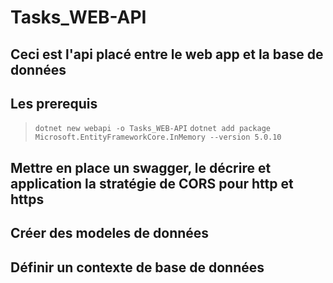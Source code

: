 # Tasks_WEB-API
Ceci est l'api placé entre le web app et la base de données
---------------------------------------------------------------------------------
## Les prerequis
> `dotnet new webapi -o Tasks_WEB-API`
> `dotnet add package Microsoft.EntityFrameworkCore.InMemory --version 5.0.10`

## Mettre en place un swagger, le décrire et application la stratégie de CORS pour http et https 

## Créer des modeles de données 

## Définir un contexte de base de données
